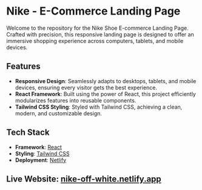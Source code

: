 # Nike - E-Commerce Landing Page

Welcome to the repository for the Nike Shoe E-commerce Landing Page. Crafted with precision, this responsive landing page is designed to offer an immersive shopping experience across computers, tablets, and mobile devices.

## Features

- **Responsive Design**: Seamlessly adapts to desktops, tablets, and mobile devices, ensuring every visitor gets the best experience.
- **React Framework**: Built using the power of React, this project efficiently modularizes features into reusable components.
- **Tailwind CSS Styling**: Styled with Tailwind CSS, achieving a clean, modern, and customizable design.
  
## Tech Stack

- **Framework**: [React](https://reactjs.org/)
- **Styling**: [Tailwind CSS](https://tailwindcss.com/)
- **Deployment**: [Netlify](https://www.netlify.com/)

## Live Website:  [nike-off-white.netlify.app](https://nike-off-white.netlify.app/)
